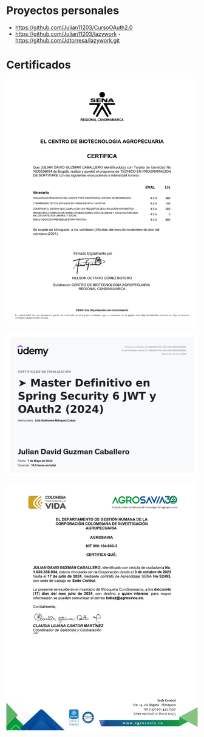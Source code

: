 # Proyectos personales
- https://github.com/Julian11203/CursoOAuth2.0
- https://github.com/Julian11203/lazywork    -    https://github.com/Jdtorresa/lazywork.git

# Certificados
![](IMG/Sena-Certificado-ProgramacionSoftware.jpg)

![](IMG/Udemy-Certificado-Spring.jpg)

![](IMG/CertLab-AGR.jpg)
